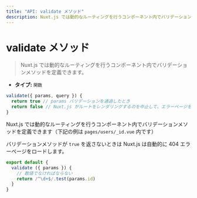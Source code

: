 ```yaml
---
title: "API: validate メソッド"
description: Nuxt.js では動的なルーティングを行うコンポーネント内でバリデーションメソッドを定義できます。
---
```


<!-- title: "API: The validate Method" -->
<!-- description: Nuxt.js lets you define a validator method inside your dynamic route component. -->

<!-- # The validate Method -->

# validate メソッド

<!-- \> Nuxt.js lets you define a validator method inside your dynamic route component. -->

> Nuxt.js では動的なルーティングを行うコンポーネント内でバリデーションメソッドを定義できます。

<!-- - **Type:** `Function` -->

- **タイプ:** `関数`

<!-- ```js -->
<!-- validate({ params, query }) { -->
<!--   return true // if the params are valid -->
<!--   return false // will stop Nuxt.js to render the route and display the error page -->
<!-- } -->
<!-- ``` -->

```js
validate({ params, query }) {
  return true // params バリデーションを通過したとき
  return false // Nuxt.js がルートをレンダリングするのを中止して、エラーページを表示させる
}
```

<!-- Nuxt.js lets you define a validator method inside your dynamic route component (In this example: `pages/users/_id.vue`). -->

Nuxt.js では動的なルーティングを行うコンポーネント内でバリデーションメソッドを定義できます（下記の例は `pages/users/_id.vue` 内です）

<!-- If the validate method does not return `true`, Nuxt.js will automatically load the 404 error page. -->

バリデーションメソッドが `true` を返さないときは Nuxt.js は自動的に 404 エラーページをロードします。

<!-- ```js -->
<!-- export default { -->
<!--   validate ({ params }) { -->
<!--     // Must be a number -->
<!--     return /^\d+$/.test(params.id) -->
<!--   } -->
<!-- } -->
<!-- ``` -->

```js
export default {
  validate ({ params }) {
    // 数値でなければならない
    return /^\d+$/.test(params.id)
  }
}
```
